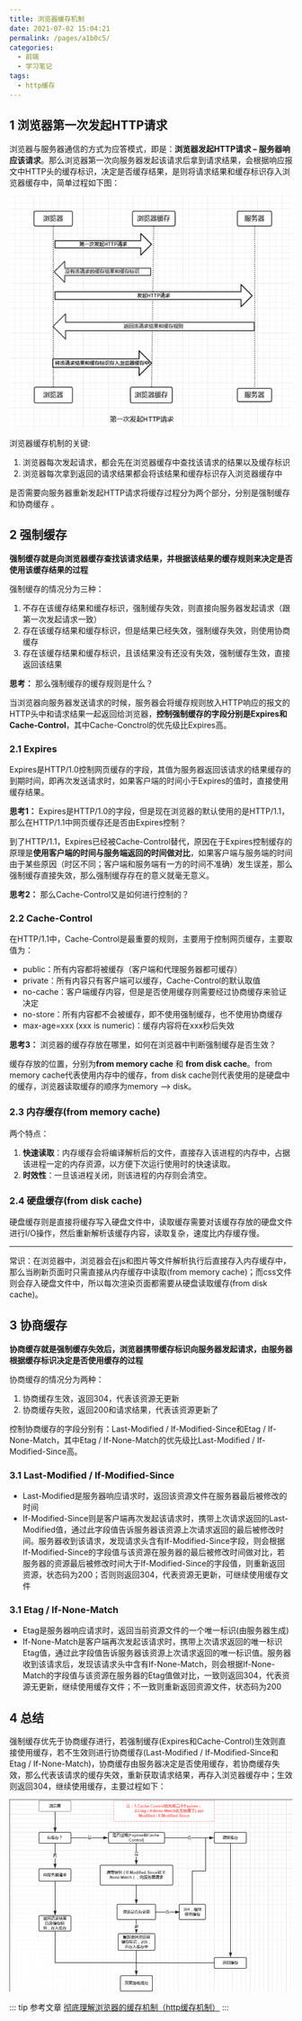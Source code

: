 ```yaml
---
title: 浏览器缓存机制
date: 2021-07-02 15:04:21
permalink: /pages/a1b0c5/
categories:
  - 前端
  - 学习笔记
tags:
  - http缓存
---
```


## 1 浏览器第一次发起HTTP请求

浏览器与服务器通信的方式为应答模式，即是：**浏览器发起HTTP请求 – 服务器响应该请求**。那么浏览器第一次向服务器发起该请求后拿到请求结果，会根据响应报文中HTTP头的缓存标识，决定是否缓存结果，是则将请求结果和缓存标识存入浏览器缓存中，简单过程如下图：

<img src="../../.vuepress/public/biji/http1.png" />

浏览器缓存机制的关键:

1. 浏览器每次发起请求，都会先在浏览器缓存中查找该请求的结果以及缓存标识
2. 浏览器每次拿到返回的请求结果都会将该结果和缓存标识存入浏览器缓存中

是否需要向服务器重新发起HTTP请求将缓存过程分为两个部分，分别是强制缓存和协商缓存 。

## 2 强制缓存

**强制缓存就是向浏览器缓存查找该请求结果，并根据该结果的缓存规则来决定是否使用该缓存结果的过程**

强制缓存的情况分为三种：

1. 不存在该缓存结果和缓存标识，强制缓存失效，则直接向服务器发起请求（跟第一次发起请求一致）
2. 存在该缓存结果和缓存标识，但是结果已经失效，强制缓存失效，则使用协商缓存
3. 存在该缓存结果和缓存标识，且该结果没有还没有失效，强制缓存生效，直接返回该结果

**思考：** 那么强制缓存的缓存规则是什么？

当浏览器向服务器发送请求的时候，服务器会将缓存规则放入HTTP响应的报文的HTTP头中和请求结果一起返回给浏览器，**控制强制缓存的字段分别是Expires和Cache-Control**，其中Cache-Conctrol的优先级比Expires高。

### 2.1 Expires

Expires是HTTP/1.0控制网页缓存的字段，其值为服务器返回该请求的结果缓存的到期时间，即再次发送请求时，如果客户端的时间小于Expires的值时，直接使用缓存结果。

**思考1：** Expires是HTTP/1.0的字段，但是现在浏览器的默认使用的是HTTP/1.1，那么在HTTP/1.1中网页缓存还是否由Expires控制？

到了HTTP/1.1，Expires已经被Cache-Control替代，原因在于Expires控制缓存的原理是**使用客户端的时间与服务端返回的时间做对比**，如果客户端与服务端的时间由于某些原因（时区不同；客户端和服务端有一方的时间不准确）发生误差，那么强制缓存直接失效，那么强制缓存存在的意义就毫无意义。

**思考2：** 那么Cache-Control又是如何进行控制的？

### 2.2 Cache-Control

在HTTP/1.1中，Cache-Control是最重要的规则，主要用于控制网页缓存，主要取值为：

- public：所有内容都将被缓存（客户端和代理服务器都可缓存）
- private：所有内容只有客户端可以缓存，Cache-Control的默认取值
- no-cache：客户端缓存内容，但是是否使用缓存则需要经过协商缓存来验证决定
- no-store：所有内容都不会被缓存，即不使用强制缓存，也不使用协商缓存
- max-age=xxx (xxx is numeric)：缓存内容将在xxx秒后失效

**思考3：** 浏览器的缓存存放在哪里，如何在浏览器中判断强制缓存是否生效？

缓存存放的位置，分别为**from memory cache** 和 **from disk cache**。from memory cache代表使用内存中的缓存，from disk cache则代表使用的是硬盘中的缓存，浏览器读取缓存的顺序为memory –> disk。

### 2.3 内存缓存(from memory cache)

两个特点：

1. **快速读取**：内存缓存会将编译解析后的文件，直接存入该进程的内存中，占据该进程一定的内存资源，以方便下次运行使用时的快速读取。
2. **时效性**：一旦该进程关闭，则该进程的内存则会清空。

### 2.4 硬盘缓存(from disk cache)

硬盘缓存则是直接将缓存写入硬盘文件中，读取缓存需要对该缓存存放的硬盘文件进行I/O操作，然后重新解析该缓存内容，读取复杂，速度比内存缓存慢。

---

常识：在浏览器中，浏览器会在js和图片等文件解析执行后直接存入内存缓存中，那么当刷新页面时只需直接从内存缓存中读取(from memory cache)；而css文件则会存入硬盘文件中，所以每次渲染页面都需要从硬盘读取缓存(from disk cache)。

## 3 协商缓存

**协商缓存就是强制缓存失效后，浏览器携带缓存标识向服务器发起请求，由服务器根据缓存标识决定是否使用缓存的过程**

协商缓存的情况分为两种：

1. 协商缓存生效，返回304，代表该资源无更新
2. 协商缓存失败，返回200和请求结果，代表该资源更新了

控制协商缓存的字段分别有：Last-Modified / If-Modified-Since和Etag / If-None-Match，其中Etag / If-None-Match的优先级比Last-Modified / If-Modified-Since高。

### 3.1 Last-Modified / If-Modified-Since

- Last-Modified是服务器响应请求时，返回该资源文件在服务器最后被修改的时间
- If-Modified-Since则是客户端再次发起该请求时，携带上次请求返回的Last-Modified值，通过此字段值告诉服务器该资源上次请求返回的最后被修改时间。服务器收到该请求，发现请求头含有If-Modified-Since字段，则会根据If-Modified-Since的字段值与该资源在服务器的最后被修改时间做对比，若服务器的资源最后被修改时间大于If-Modified-Since的字段值，则重新返回资源，状态码为200；否则则返回304，代表资源无更新，可继续使用缓存文件

### 3.1 Etag / If-None-Match

- Etag是服务器响应请求时，返回当前资源文件的一个唯一标识(由服务器生成)
- If-None-Match是客户端再次发起该请求时，携带上次请求返回的唯一标识Etag值，通过此字段值告诉服务器该资源上次请求返回的唯一标识值。服务器收到该请求后，发现该请求头中含有If-None-Match，则会根据If-None-Match的字段值与该资源在服务器的Etag值做对比，一致则返回304，代表资源无更新，继续使用缓存文件；不一致则重新返回资源文件，状态码为200

## 4 总结

强制缓存优先于协商缓存进行，若强制缓存(Expires和Cache-Control)生效则直接使用缓存，若不生效则进行协商缓存(Last-Modified / If-Modified-Since和Etag / If-None-Match)，协商缓存由服务器决定是否使用缓存，若协商缓存失效，那么代表该请求的缓存失效，重新获取请求结果，再存入浏览器缓存中；生效则返回304，继续使用缓存，主要过程如下：

<img src="../../.vuepress/public/biji/http2.png" style="zoom:90%" />

::: tip 参考文章
[彻底理解浏览器的缓存机制（http缓存机制）](https://www.cnblogs.com/chengxs/p/10396066.html)
:::
